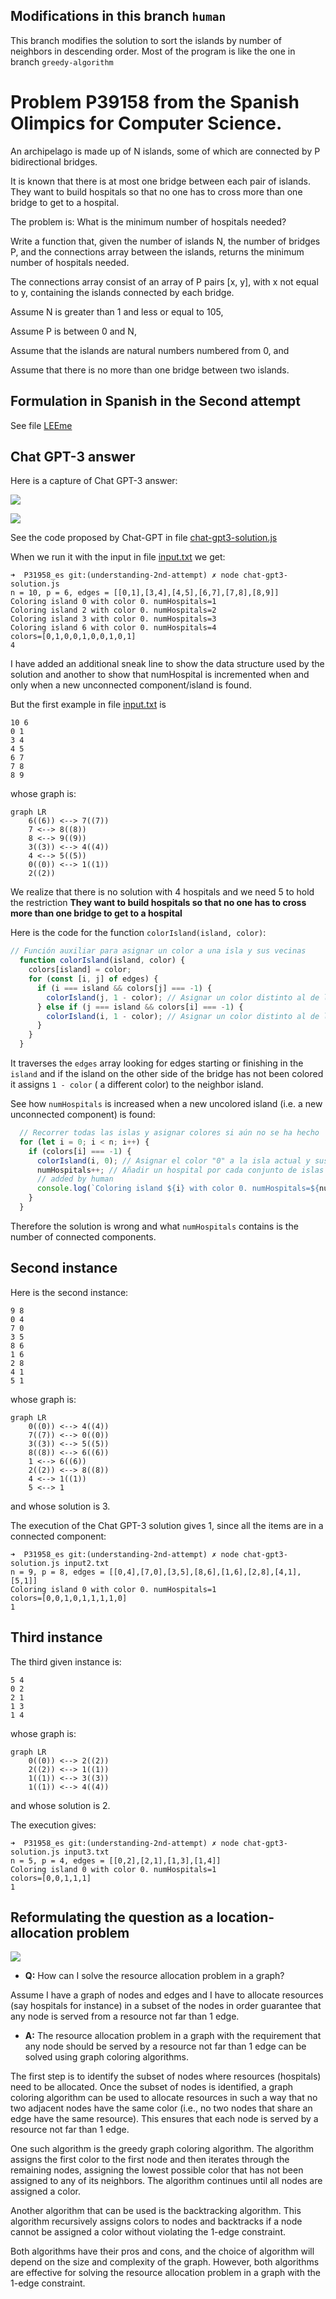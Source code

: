 ## Modifications in this branch `human`

This branch modifies the solution to sort the islands by number of neighbors in descending order.
Most of the program is like the one in branch `greedy-algorithm`


# Problem   P39158 from the Spanish Olimpics for Computer Science.

An archipelago is made up of N islands,  some of which are connected by P bidirectional bridges.

It is known that there is at most one bridge between each pair of islands.
They want to build hospitals so that no one has to cross more than one bridge to get to a hospital.

The problem is: What is the minimum number of hospitals needed?

Write a function that, given the number of islands N, the number of bridges P, and the connections array between the islands,
returns the minimum number of hospitals needed.

The connections array  consist of an array of P  pairs [x, y], with x not equal to y, containing the islands connected by each bridge. 

Assume N is greater than 1 and less or equal to 105, 

Assume P is between 0 and N, 

Assume that the islands are natural numbers numbered from 0, and 

Assume that there is no more than one bridge between two islands.

## Formulation in Spanish in the Second attempt

See file [LEEme](LEEme.md)

## Chat GPT-3 answer

Here is a capture of Chat GPT-3 answer:

[![](images/segunda-formulacion-1.png)](chat-gpt3-solution.js)

[![](images/segunda-formulacion-2.png)](chat-gpt3-solution.js)

See the code proposed by Chat-GPT in file [chat-gpt3-solution.js](chat-gpt3-solution.js)

When we run it with the input in file [input.txt](input.txt) we get:

```
➜  P31958_es git:(understanding-2nd-attempt) ✗ node chat-gpt3-solution.js
n = 10, p = 6, edges = [[0,1],[3,4],[4,5],[6,7],[7,8],[8,9]]
Coloring island 0 with color 0. numHospitals=1
Coloring island 2 with color 0. numHospitals=2
Coloring island 3 with color 0. numHospitals=3
Coloring island 6 with color 0. numHospitals=4
colors=[0,1,0,0,1,0,0,1,0,1]
4
```

I have added an additional sneak line to show the data structure used by the solution and another to show that numHospital is incremented when and only when a new unconnected component/island is found.

But the first example in file [input.txt](input.txt) is 

```
10 6
0 1
3 4
4 5
6 7
7 8
8 9
```

whose graph is:

```mermaid
graph LR
    6((6)) <--> 7((7))
    7 <--> 8((8))
    8 <--> 9((9))
    3((3)) <--> 4((4))
    4 <--> 5((5))
    0((0)) <--> 1((1))
    2((2))
```

We realize that there is no solution with 4 hospitals and we need 5 to hold the restriction 
**They want to build hospitals so that no one has to cross more than one bridge to get to a hospital**

Here is the code for the function `colorIsland(island, color)`:

```js 
// Función auxiliar para asignar un color a una isla y sus vecinas
  function colorIsland(island, color) {
    colors[island] = color;
    for (const [i, j] of edges) {
      if (i === island && colors[j] === -1) {
        colorIsland(j, 1 - color); // Asignar un color distinto al de la isla adyacente
      } else if (j === island && colors[i] === -1) {
        colorIsland(i, 1 - color); // Asignar un color distinto al de la isla adyacente
      }
    }
  }
```

It traverses the `edges` array looking for edges starting or finishing in the `island` and if the island on the other side of the bridge has not been colored it assigns `1 - color` ( a different color) to the neighbor island. 

See how `numHospitals` is increased when a new uncolored island (i.e. a new unconnected component) is found:

```js 
  // Recorrer todas las islas y asignar colores si aún no se ha hecho
  for (let i = 0; i < n; i++) {
    if (colors[i] === -1) {
      colorIsland(i, 0); // Asignar el color "0" a la isla actual y sus vecinas
      numHospitals++; // Añadir un hospital por cada conjunto de islas con el mismo color
      // added by human
      console.log(`Coloring island ${i} with color 0. numHospitals=${numHospitals}`)
    }
  }
```

Therefore the solution is wrong and what `numHospitals` contains is the number of connected components. 

## Second instance

Here is the second instance:

```
9 8
0 4
7 0
3 5
8 6
1 6
2 8
4 1
5 1
```

whose graph is:

```mermaid
graph LR
    0((0)) <--> 4((4))
    7((7)) <--> 0((0))
    3((3)) <--> 5((5))
    8((8)) <--> 6((6))
    1 <--> 6((6))
    2((2)) <--> 8((8))
    4 <--> 1((1))
    5 <--> 1
```

and whose solution is 3.

The execution of the Chat GPT-3 solution gives 1, since all the items are in a connected component:

```
➜  P31958_es git:(understanding-2nd-attempt) ✗ node chat-gpt3-solution.js input2.txt 
n = 9, p = 8, edges = [[0,4],[7,0],[3,5],[8,6],[1,6],[2,8],[4,1],[5,1]]
Coloring island 0 with color 0. numHospitals=1
colors=[0,0,1,0,1,1,1,1,0]
1
```

## Third instance

The third given instance is:

```
5 4
0 2
2 1
1 3
1 4
```
whose graph is:

```mermaid
graph LR
    0((0)) <--> 2((2))
    2((2)) <--> 1((1))
    1((1)) <--> 3((3))
    1((1)) <--> 4((4))
```

and whose solution is 2.

The execution gives:

```
➜  P31958_es git:(understanding-2nd-attempt) ✗ node chat-gpt3-solution.js input3.txt
n = 5, p = 4, edges = [[0,2],[2,1],[1,3],[1,4]]
Coloring island 0 with color 0. numHospitals=1
colors=[0,0,1,1,1]
1
```

## Reformulating the question as a location-allocation problem

![](images/reformulate-the-question.png)

* **Q:** How can I solve the resource allocation problem in a graph?

Assume I have a graph of nodes  and edges and I have to allocate resources (say hospitals for instance) in a subset of the nodes in order guarantee that any node is served from a resource not far than 1 edge.

* **A:** The resource allocation problem in a graph with the requirement that any node should be served by a resource not far than 1 edge can be solved using graph coloring algorithms.

The first step is to identify the subset of nodes where resources (hospitals) need to be allocated. Once the subset of nodes is identified, a graph coloring algorithm can be used to allocate resources in such a way that no two adjacent nodes have the same color (i.e., no two nodes that share an edge have the same resource). This ensures that each node is served by a resource not far than 1 edge.

One such algorithm is the greedy graph coloring algorithm. The algorithm assigns the first color to the first node and then iterates through the remaining nodes, assigning the lowest possible color that has not been assigned to any of its neighbors. The algorithm continues until all nodes are assigned a color.

Another algorithm that can be used is the backtracking algorithm. This algorithm recursively assigns colors to nodes and backtracks if a node cannot be assigned a color without violating the 1-edge constraint.

Both algorithms have their pros and cons, and the choice of algorithm will depend on the size and complexity of the graph. However, both algorithms are effective for solving the resource allocation problem in a graph with the 1-edge constraint.
